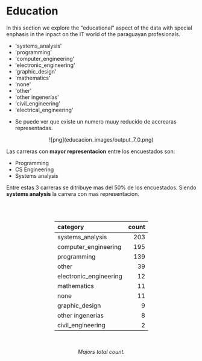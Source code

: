 # Education

In this section we explore the "educational" aspect of the data with special
enphasis in the inpact on the IT world of the paraguayan profesionals.

- 'systems_analysis'
- 'programming'
- 'computer_engineering'
- 'electronic_engineering'
- 'graphic_design'
- 'mathematics'
- 'none'
- 'other'
- 'other ingenerías'
- 'civil_engineering'
- 'electrical_engineering'

* Se puede ver que existe un numero muuy reducido de accrearas representadas.

<center>
![png](educacion_images/output_7_0.png) 
</center>        

Las carreras con **mayor representacion** entre los encuestados son:

- Programming
- CS Engineering
- Systems analysis

Entre estas 3 carreras se ditribuye mas del 50% de los encuestados. Siendo
**systems analysis** la carrera con mas representacion.

<center>
     <div class='stats_table'>
        <a id="gender_count_by_ages_table_mY7BP"></a>
    <br/>
    <br/>
    <div style="display: flex; justify-content: center;">
        <div style="text-align: center;">

| category               | count |
| :--------------------- | ----: |
| systems_analysis       |   203 |
| computer_engineering   |   195 |
| programming            |   139 |
| other                  |    39 |
| electronic_engineering |    12 |
| mathematics            |    11 |
| none                   |    11 |
| graphic_design         |     9 |
| other ingenerías       |     8 |
| civil_engineering      |     2 |

</div>
</div>
<br/>
<p class="table_title"><em>Majors total count.</em></p>
</div>
</center>

</br></br>
